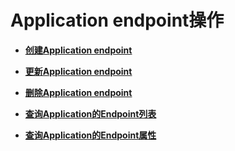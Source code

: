 # Application endpoint操作<a name="smn_api_58000"></a>

-   **[创建Application endpoint](创建Application-endpoint.md)**  

-   **[更新Application endpoint](更新Application-endpoint.md)**  

-   **[删除Application endpoint](删除Application-endpoint.md)**  

-   **[查询Application的Endpoint列表](查询Application的Endpoint列表.md)**  

-   **[查询Application的Endpoint属性](查询Application的Endpoint属性.md)**  


